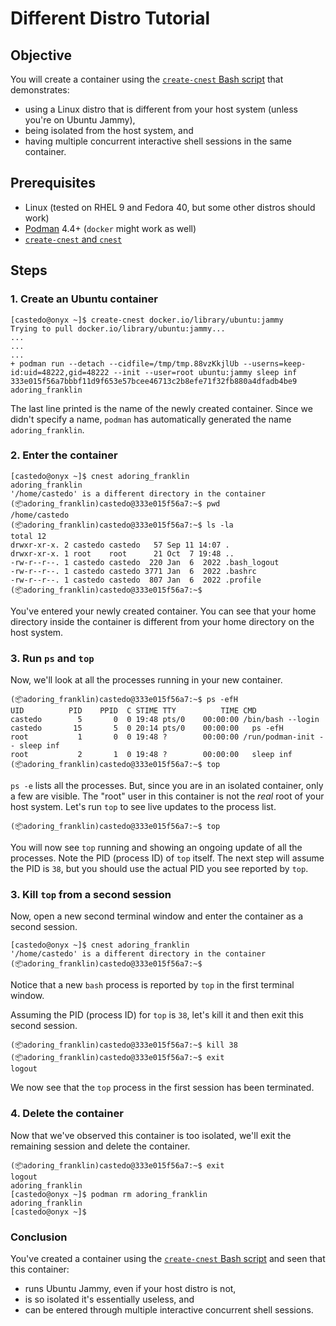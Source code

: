 Different Distro Tutorial
=========================

<!-- copybreak off -->


Objective
---------

You will create a container using the [`create-cnest` Bash
script](https://github.com/castedo/cnest/tree/main/bin/create-cnest) that demonstrates:

* using a Linux distro that is different from your host system (unless you're on Ubuntu Jammy),
* being isolated from the host system, and
* having multiple concurrent interactive shell sessions in the same container.


Prerequisites
-------------

* Linux (tested on RHEL 9 and Fedora 40, but some other distros should work)
* [Podman](podman.md) 4.4+ (`docker` might work as well)
* [`create-cnest` and `cnest`](install.md)


Steps
-----


### 1. Create an Ubuntu container

```
[castedo@onyx ~]$ create-cnest docker.io/library/ubuntu:jammy
Trying to pull docker.io/library/ubuntu:jammy...
...
...
...
+ podman run --detach --cidfile=/tmp/tmp.88vzKkjlUb --userns=keep-id:uid=48222,gid=48222 --init --user=root ubuntu:jammy sleep inf
333e015f56a7bbbf11d9f653e57bcee46713c2b8efe71f32fb880a4dfadb4be9
adoring_franklin
```

The last line printed is the name of the newly created container.
Since we didn't specify a name, `podman` has automatically generated the name
`adoring_franklin`.


### 2. Enter the container

```
[castedo@onyx ~]$ cnest adoring_franklin
adoring_franklin
'/home/castedo' is a different directory in the container
(📦adoring_franklin)castedo@333e015f56a7:~$ pwd
/home/castedo
(📦adoring_franklin)castedo@333e015f56a7:~$ ls -la
total 12
drwxr-xr-x. 2 castedo castedo   57 Sep 11 14:07 .
drwxr-xr-x. 1 root    root      21 Oct  7 19:48 ..
-rw-r--r--. 1 castedo castedo  220 Jan  6  2022 .bash_logout
-rw-r--r--. 1 castedo castedo 3771 Jan  6  2022 .bashrc
-rw-r--r--. 1 castedo castedo  807 Jan  6  2022 .profile
(📦adoring_franklin)castedo@333e015f56a7:~$ 
```

You've entered your newly created container.
You can see that your home directory inside the container is different
from your home directory on the host system.


### 3. Run `ps` and `top`

Now, we'll look at all the processes running in your new container.

```
(📦adoring_franklin)castedo@333e015f56a7:~$ ps -efH
UID          PID    PPID  C STIME TTY          TIME CMD
castedo        5       0  0 19:48 pts/0    00:00:00 /bin/bash --login
castedo       15       5  0 20:14 pts/0    00:00:00   ps -efH
root           1       0  0 19:48 ?        00:00:00 /run/podman-init -- sleep inf
root           2       1  0 19:48 ?        00:00:00   sleep inf
(📦adoring_franklin)castedo@333e015f56a7:~$ top
```

`ps -e` lists all the processes. But, since you are in an isolated container, only a
few are visible.
The "root" user in this container is not the *real* root of your host system.
Let's run `top` to see live updates to the process list.

```
(📦adoring_franklin)castedo@333e015f56a7:~$ top
```

You will now see `top` running and showing an ongoing update of all the processes.
Note the PID (process ID) of `top` itself.
The next step will assume the PID is `38`,
but you should use the actual PID you see reported by `top`.


### 3. Kill `top` from a second session

Now, open a new second terminal window and enter the container as a second session.

```
[castedo@onyx ~]$ cnest adoring_franklin
'/home/castedo' is a different directory in the container
(📦adoring_franklin)castedo@333e015f56a7:~$ 
```

Notice that a new `bash` process is reported by `top` in the first terminal window.

Assuming the PID (process ID) for `top` is `38`, let's kill it and then exit this second
session.

```
(📦adoring_franklin)castedo@333e015f56a7:~$ kill 38
(📦adoring_franklin)castedo@333e015f56a7:~$ exit
logout
```

We now see that the `top` process in the first session has been terminated.

<!-- copybreak on -->

### 4. Delete the container

Now that we've observed this container is too isolated,
we'll exit the remaining session and delete the container.

```
(📦adoring_franklin)castedo@333e015f56a7:~$ exit
logout
adoring_franklin
[castedo@onyx ~]$ podman rm adoring_franklin 
adoring_franklin
[castedo@onyx ~]$ 
```


### Conclusion

You've created a container using the [`create-cnest` Bash
script](https://github.com/castedo/cnest/tree/main/bin/create-cnest) and seen that this
container:

* runs Ubuntu Jammy, even if your host distro is not,
* is so isolated it's essentially useless, and
* can be entered through multiple interactive concurrent shell sessions.
